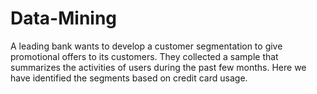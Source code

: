 # Data-Mining
A leading bank wants to develop a customer segmentation to give promotional offers to its customers. They collected a sample that summarizes the activities of users during the past few months. Here we have identified the segments based on credit card usage.
